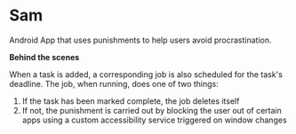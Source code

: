 # Sam
Android App that uses punishments to help users avoid procrastination. 

**Behind the scenes**

When a task is added, a corresponding job is also scheduled for the task's deadline. The job, when running, does one of two things:
1. If the task has been marked complete, the job deletes itself
2. If not, the punishment is carried out by blocking the user out of certain apps using a custom accessibility service triggered on window changes
